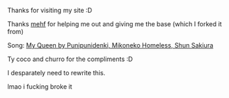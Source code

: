 Thanks for visiting my site :D

Thanks [mehf](https://mehf.wtf) for helping me out and giving me the base (which I forked it from)

Song: [My Queen by Punipunidenki, Mikoneko Homeless, Shun Sakiura](https://www.youtube.com/watch?v=7a5RoNhIbYE)

Ty coco and churro for the compliments :D

I desparately need to rewrite this.

lmao i fucking broke it
